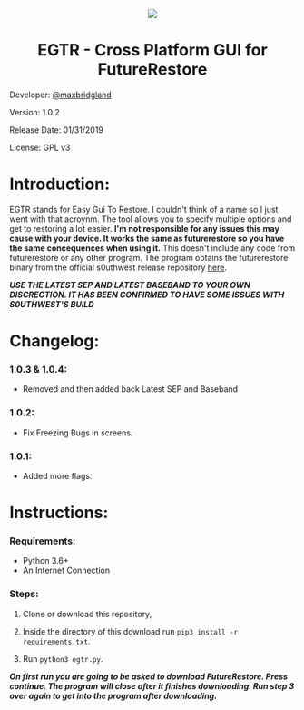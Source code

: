 <p align='center'>
  <a href=''><img src="https://i.imgur.com/gsvlbJx.png"></a>
  <h1 align='center'>EGTR - Cross Platform GUI for FutureRestore</h1>
</p>

Developer: [@maxbridgland](https://twitter.com/maxbridgland)

Version: 1.0.2

Release Date: 01/31/2019

License: GPL v3

# Introduction:

EGTR stands for Easy Gui To Restore. I couldn't think of a name so I just went with that acroynm. The tool allows you to specify multiple options and get to restoring a lot easier. **I'm not responsible for any issues this may cause with your device. It works the same as futurerestore so you have the same concequences when using it.** This doesn't include any code from futurerestore or any other program. The program obtains the futurerestore binary from the official s0uthwest release repository [here](https://github.com/s0uthwest/futurerestore/releases).

***USE THE LATEST SEP AND LATEST BASEBAND TO YOUR OWN DISCRECTION. IT HAS BEEN CONFIRMED TO HAVE SOME ISSUES WITH S0UTHWEST'S BUILD***

# Changelog:

### 1.0.3 & 1.0.4:

- Removed and then added back Latest SEP and Baseband

### 1.0.2:

- Fix Freezing Bugs in screens.

### 1.0.1:

- Added more flags.


# Instructions:

### Requirements:

- Python 3.6+
- An Internet Connection

### Steps:

1. Clone or download this repository,

2. Inside the directory of this download run `pip3 install -r requirements.txt`.

3. Run `python3 egtr.py`.

***On first run you are going to be asked to download FutureRestore. Press continue. The program will close after it finishes downloading. Run step 3 over again to get into the program after downloading.***

